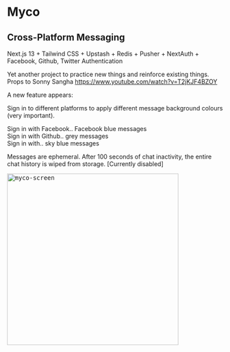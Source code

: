 # Myco

## Cross-Platform Messaging

Next.js 13 + Tailwind CSS + Upstash + Redis + Pusher + NextAuth + Facebook, Github, Twitter Authentication

Yet another project to practice new things and reinforce existing things. Props to Sonny Sangha https://www.youtube.com/watch?v=T2jKJF4BZOY

A new feature appears:

Sign in to different platforms to apply different message background colours (very important).

Sign in with Facebook.. Facebook blue messages<br/>
Sign in with Github.. grey messages<br/>
Sign in with.. sky blue messages

Messages are ephemeral. After 100 seconds of chat inactivity, the entire chat history is wiped from storage. [Currently disabled]

<kbd>
<img alt="myco-screen" width="400px" src="https://user-images.githubusercontent.com/4672139/201588538-8a88b882-aafc-4720-b447-f591d3abc774.png">
</kbd>
